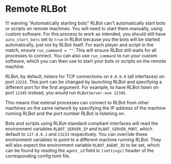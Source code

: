 # Remote RLBot

!!! warning "Automatically starting bots"
    RLBot can't automatically start bots or scripts on remote machines. You will need to start them manually, using custom software.
    For this process to work as intended, you should still have `auto_start_bots` set to `true` in RLBot because you the bots will be started automatically, just not by RLBot itself. For each player and script in the match, ensure `run_command = ""`. This will ensure RLBot still waits for all processes to connect. You can also use `run_command` to run your custom software, which you can then use to start your bots or scripts on the remote machine.

RLBot, by default, listens for TCP connections on `0.0.0.0` (all interfaces) on port `23233`. This port can be changed by launching RLBot and specifying a different port for the first argument. For example, to have RLBot listen on port `12345` instead, you would run `RLBotServer.exe 12345`.

This means that extenal processes can connect to RLBot from other machines on the same network by specifying the IP address of the machine running RLBot and the port number RLBot is listening on.

Bots and scripts using RLBot-standard compliant interfaces will read the environment variables `RLBOT_SERVER_IP` and `RLBOT_SERVER_PORT`, which default to `127.0.0.1` and `23233` respectively. You can override these environment variables to point to a different machine running RLBot. They will also expect the environment variable `RLBOT_AGENT_ID` to be set, which can be found by reading the `agent_id` field in `[settings]` header of the corresponding config toml file.
